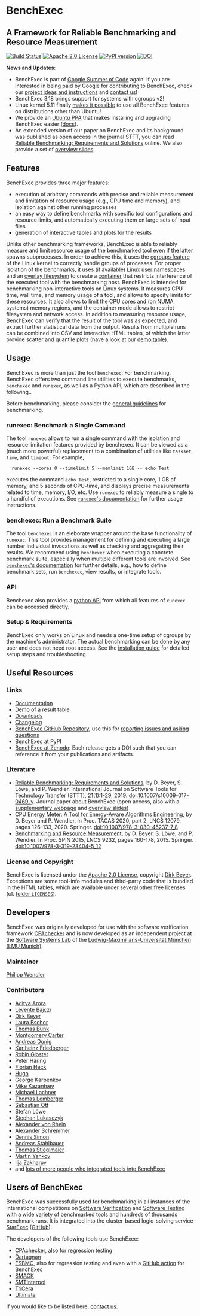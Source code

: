 <!--
This file is part of BenchExec, a framework for reliable benchmarking:
https://github.com/sosy-lab/benchexec

SPDX-FileCopyrightText: 2007-2020 Dirk Beyer <https://www.sosy-lab.org>

SPDX-License-Identifier: Apache-2.0
-->

# BenchExec

## A Framework for Reliable Benchmarking and Resource Measurement

[![Build Status](https://gitlab.com/sosy-lab/software/benchexec/badges/main/pipeline.svg)](https://gitlab.com/sosy-lab/software/benchexec/pipelines)
[![Apache 2.0 License](https://img.shields.io/badge/license-Apache--2-brightgreen.svg)](https://www.apache.org/licenses/LICENSE-2.0)
[![PyPI version](https://img.shields.io/pypi/v/BenchExec.svg)](https://pypi.python.org/pypi/BenchExec)
[![DOI](https://zenodo.org/badge/30758422.svg)](https://zenodo.org/badge/latestdoi/30758422)

**News and Updates**:

- BenchExec is part of [Google Summer of Code](https://summerofcode.withgoogle.com/) again!
  If you are interested in being paid by Google for contributing to BenchExec, check our [project ideas and instructions](https://www.sosy-lab.org/gsoc/) and [contact us](https://github.com/sosy-lab/benchexec/discussions)!
- BenchExec 3.18 brings support for systems with cgroups v2!
- Linux kernel 5.11 finally [makes it possible](doc/INSTALL.md#kernel-requirements) to use all BenchExec features on distributions other than Ubuntu!
- We provide an [Ubuntu PPA](https://launchpad.net/~sosy-lab/+archive/ubuntu/benchmarking) that makes installing and upgrading BenchExec easier ([docs](doc/INSTALL.md#debianubuntu)).
- An extended version of our paper on BenchExec and its background was published as open access in the journal STTT,
  you can read [Reliable Benchmarking: Requirements and Solutions](https://doi.org/10.1007/s10009-017-0469-y) online.
  We also provide a set of [overview slides](https://www.sosy-lab.org/research/prs/Latest_ReliableBenchmarking.pdf).

## Features

BenchExec provides three major features:

- execution of arbitrary commands with precise and reliable measurement and limitation of resource usage (e.g., CPU time and memory), and isolation against other running processes
- an easy way to define benchmarks with specific tool configurations and resource limits, and automatically executing them on large sets of input files
- generation of interactive tables and plots for the results

Unlike other benchmarking frameworks, BenchExec is able to reliably measure and limit resource usage of the benchmarked tool even if the latter spawns subprocesses.
In order to achieve this, it uses the [cgroups feature](https://www.kernel.org/doc/Documentation/cgroup-v1/cgroups.txt) of the Linux kernel to correctly handle groups of processes.
For proper isolation of the benchmarks, it uses (if available) Linux [user namespaces](http://man7.org/linux/man-pages/man7/namespaces.7.html) and an [overlay filesystem](https://www.kernel.org/doc/Documentation/filesystems/overlayfs.txt) to create a [container](doc/container.md) that restricts interference of the executed tool with the benchmarking host.
BenchExec is intended for benchmarking non-interactive tools on Linux systems.
It measures CPU time, wall time, and memory usage of a tool, and allows to specify limits for these resources.
It also allows to limit the CPU cores and (on NUMA systems) memory regions, and the container mode allows to restrict filesystem and network access.
In addition to measuring resource usage, BenchExec can verify that the result of the tool was as expected, and extract further statistical data from the output.
Results from multiple runs can be combined into CSV and interactive HTML tables, of which the latter provide scatter and quantile plots (have a look at our [demo table](https://sosy-lab.github.io/benchexec/example-table/svcomp-simple-cbmc-cpachecker.table.html)).

## Usage

BenchExec is more than just the tool `benchexec`:
For benchmarking, BenchExec offers two command line utilities to execute benchmarks, `benchexec` and `runexec`, as well as a Python API, which are described in the following..

Before benchmarking, please consider the [general guidelines](doc/benchmarking.md) for benchmarking.

### runexec: Benchmark a Single Command

The tool `runexec` allows to run a single command with the isolation and resource limitation features provided by benchexec.
It can be viewed as a (much more powerful) replacement to a combination of utilities like `taskset`, `time`, and `timeout`.
For example,
```
  runexec --cores 0 --timelimit 5 --memlimit 1GB -- echo Test
```
executes the command `echo Test`, restricted to a single core, 1 GB of memory, and 5 seconds of CPU-time, and displays precise measurements related to time, memory, I/O, etc.
Use `runexec` to reliably measure a single to a handful of executions.
See [`runexec`'s documentation](doc/runexec.md) for further usage instructions.

### benchexec: Run a Benchmark Suite

The tool `benchexec` is an eleborate wrapper around the base functionality of `runexec`.
This tool provides management for defining and executing a large number individual invocations as well as checking and aggregating their results.
We recommend using `benchexec` when executing a concrete benchmark suite, especially when multiple different tools are involved.
See [`benchexec`'s documentation](doc/benchexec.md) for further details, e.g., how to define benchmark sets, run `benchexec`, view results, or integrate tools.

### API

Benchexec also provides a [python API](doc/python-api.md) from which all features of `runexec` can be accessed directly.

### Setup & Requirements

BenchExec only works on Linux and needs a one-time setup of cgroups by the machine's administrator.
The actual benchmarking can be done by any user and does not need root access.
See the [installation guide](doc/INSTALL.md) for detailed setup steps and troubleshooting.

## Useful Resources

### Links

- [Documentation](https://github.com/sosy-lab/benchexec/tree/main/doc/INDEX.md)
- [Demo](https://sosy-lab.github.io/benchexec/example-table/svcomp-simple-cbmc-cpachecker.table.html) of a result table
- [Downloads](https://github.com/sosy-lab/benchexec/releases)
- [Changelog](https://github.com/sosy-lab/benchexec/tree/main/CHANGELOG.md)
- [BenchExec GitHub Repository](https://github.com/sosy-lab/benchexec),
  use this for [reporting issues and asking questions](https://github.com/sosy-lab/benchexec/issues)
- [BenchExec at PyPI](https://pypi.python.org/pypi/BenchExec)
- [BenchExec at Zenodo](https://doi.org/10.5281/zenodo.1163552): Each release gets a DOI such that you can reference it from your publications and artifacts.

### Literature

- [Reliable Benchmarking: Requirements and Solutions](https://doi.org/10.1007/s10009-017-0469-y), by D. Beyer, S. Löwe, and P. Wendler.  International Journal on Software Tools for Technology Transfer (STTT), 21(1):1-29, 2019. [doi:10.1007/s10009-017-0469-y](https://doi.org/10.1007/s10009-017-0469-y). Journal paper about BenchExec (open access, also with a [supplementary webpage](https://www.sosy-lab.org/research/benchmarking/) and [overview slides](https://www.sosy-lab.org/research/prs/Latest_ReliableBenchmarking.pdf))
- [CPU Energy Meter: A Tool for Energy-Aware Algorithms Engineering](https://doi.org/10.1007/978-3-030-45237-7_8), by D. Beyer and P. Wendler. In Proc. TACAS 2020, part 2, LNCS 12079, pages 126-133, 2020. Springer. [doi:10.1007/978-3-030-45237-7_8](https://doi.org/10.1007/978-3-030-45237-7_8)
- [Benchmarking and Resource Measurement](https://doi.org/10.1007/978-3-319-23404-5_12), by D. Beyer, S. Löwe, and P. Wendler. In Proc. SPIN 2015, LNCS 9232, pages 160-178, 2015. Springer. [doi:10.1007/978-3-319-23404-5_12](https://doi.org/10.1007/978-3-319-23404-5_12)

### License and Copyright

BenchExec is licensed under the [Apache 2.0 License](https://www.apache.org/licenses/LICENSE-2.0), copyright [Dirk Beyer](https://www.sosy-lab.org/people/beyer/).
Exceptions are some tool-info modules and third-party code that is bundled in the HTML tables, which are available under several other free licenses (cf. [folder `LICENSES`](https://github.com/sosy-lab/benchexec/tree/main/LICENSES)).

## Developers

BenchExec was originally developed for use with the software verification framework [CPAchecker](https://cpachecker.sosy-lab.org) and is now developed as an independent project at the [Software Systems Lab](https://www.sosy-lab.org) of the [Ludwig-Maximilians-Universität München (LMU Munich)](https://www.uni-muenchen.de).

### Maintainer

[Philipp Wendler](https://www.philippwendler.de)

### Contributors

- [Aditya Arora](https://github.com/alohamora)
- [Levente Bajczi](https://github.com/leventeBajczi)
- [Dirk Beyer](https://www.sosy-lab.org/people/beyer/)
- [Laura Bschor](https://github.com/laurabschor)
- [Thomas Bunk](https://github.com/TBunk)
- [Montgomery Carter](https://github.com/MontyCarter)
- [Andreas Donig](https://github.com/adonig)
- [Karlheinz Friedberger](https://www.sosy-lab.org/people/friedberger)
- [Robin Gloster](https://github.com/globin)
- Peter Häring
- [Florian Heck](https://github.com/fheck)
- [Hugo](https://github.com/hugovk)
- [George Karpenkov](http://metaworld.me/)
- [Mike Kazantsev](http://fraggod.net/)
- [Michael Lachner](https://github.com/lachnerm)
- [Thomas Lemberger](https://www.sosy-lab.org/people/lemberger/)
- [Sebastian Ott](https://github.com/ottseb)
- Stefan Löwe
- [Stephan Lukasczyk](https://github.com/stephanlukasczyk)
- [Alexander von Rhein](http://www.infosun.fim.uni-passau.de/se/people-rhein.php)
- [Alexander Schremmer](https://www.xing.com/profile/Alexander_Schremmer)
- [Dennis Simon](https://github.com/DennisSimon)
- [Andreas Stahlbauer](http://stahlbauer.net/)
- [Thomas Stieglmaier](https://stieglmaier.me/)
- [Martin Yankov](https://github.com/marto97)
- [Ilja Zakharov](https://github.com/IljaZakharov)
- and [lots of more people who integrated tools into BenchExec](https://github.com/sosy-lab/benchexec/graphs/contributors)

## Users of BenchExec

BenchExec was successfully used for benchmarking in all instances of the international competitions on [Software Verification](https://sv-comp.sosy-lab.org) and [Software Testing](https://test-comp.sosy-lab.org) with a wide variety of benchmarked tools and hundreds of thousands benchmark runs.
It is integrated into the cluster-based logic-solving service [StarExec](https://www.starexec.org/starexec/public/about.jsp) ([GitHub](https://github.com/StarExec/StarExec)).

The developers of the following tools use BenchExec:

- [CPAchecker](https://cpachecker.sosy-lab.org), also for regression testing
- [Dartagnan](https://github.com/hernanponcedeleon/Dat3M)
- [ESBMC](https://github.com/esbmc/esbmc), also for regression testing and even with a [GitHub action](https://github.com/esbmc/esbmc/blob/master/.github/workflows/benchexec.yml) for BenchExec
- [SMACK](https://github.com/smackers/smack)
- [SMTInterpol](https://github.com/ultimate-pa/smtinterpol)
- [TriCera](https://github.com/uuverifiers/tricera)
- [Ultimate](https://github.com/ultimate-pa/ultimate)

If you would like to be listed here, [contact us](https://github.com/sosy-lab/benchexec/issues/new).
